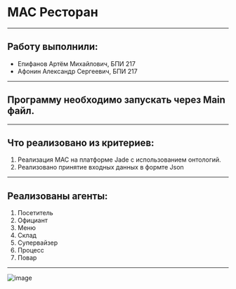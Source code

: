 # МАС Ресторан
----

## Работу выполнили:
* Епифанов Артём Михайлович, БПИ 217
* Афонин Александр Сергеевич, БПИ 217
----

## Программу необходимо запускать через Main файл.
----

## Что реализовано из критериев:
1) Реализация МАС на платформе Jade с использованием онтологий.
2) Реализовано принятие входных данных в формте Json
----

## Реализованы агенты:
1) Посетитель
2) Официант
3) Меню
4) Склад
5) Супервайзер
6) Процесс
7) Повар
----

![image](https://user-images.githubusercontent.com/66753948/227817113-6db2d45a-6bbe-40c4-ab1e-d5bd5295b663.png)
